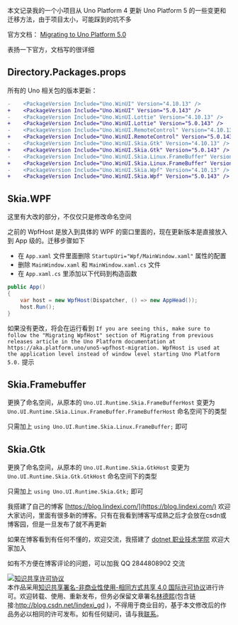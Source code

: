
本文记录我的一个小项目从 Uno Platform 4 更新 Uno Platform 5 的一些变更和迁移方法，由于项目太小，可能踩到的坑不多

<!--more-->


<!-- CreateTime:2024/1/17 14:39:36 -->
<!-- 发布 -->
<!-- 博客 -->

官方文档： [Migrating to Uno Platform 5.0](https://platform.uno/docs/articles/migrating-to-uno-5.html )

表扬一下官方，文档写的很详细

## Directory.Packages.props

所有的 Uno 相关包的版本更新：

```diff
-    <PackageVersion Include="Uno.WinUI" Version="4.10.13" />
+    <PackageVersion Include="Uno.WinUI" Version="5.0.143" />
-    <PackageVersion Include="Uno.WinUI.Lottie" Version="4.10.13" />
+    <PackageVersion Include="Uno.WinUI.Lottie" Version="5.0.143" />
-    <PackageVersion Include="Uno.WinUI.RemoteControl" Version="4.10.13" />
+    <PackageVersion Include="Uno.WinUI.RemoteControl" Version="5.0.143" />
-    <PackageVersion Include="Uno.WinUI.Skia.Gtk" Version="4.10.13" />
+    <PackageVersion Include="Uno.WinUI.Skia.Gtk" Version="5.0.143" />
-    <PackageVersion Include="Uno.WinUI.Skia.Linux.FrameBuffer" Version="4.10.13" />
+    <PackageVersion Include="Uno.WinUI.Skia.Linux.FrameBuffer" Version="5.0.143" />
-    <PackageVersion Include="Uno.WinUI.Skia.Wpf" Version="4.10.13" />
+    <PackageVersion Include="Uno.WinUI.Skia.Wpf" Version="5.0.143" />
```

## Skia.WPF

这里有大改的部分，不仅仅只是修改命名空间

之前的 WpfHost 是放入到具体的 WPF 的窗口里面的，现在更新版本是直接放入到 App 级的。迁移步骤如下

- 在 `App.xaml` 文件里面删除 `StartupUri="Wpf/MainWindow.xaml"` 属性的配置
- 删除 `MainWindow.xaml` 和 `MainWindow.xaml.cs` 文件
- 在 `App.xaml.cs` 里添加以下代码到构造函数

```csharp
public App()
{
    var host = new WpfHost(Dispatcher, () => new AppHead());
    host.Run();
}
```

如果没有更改，将会在运行看到 `If you are seeing this, make sure to follow the "Migrating WpfHost" section of Migrating from previous releases article in the Uno Platform documentation at https://aka.platform.uno/uno5-wpfhost-migration. WpfHost is used at the application level instead of window level starting Uno Platform 5.0.` 提示

## Skia.Framebuffer

更换了命名空间，从原本的 `Uno.UI.Runtime.Skia.FrameBufferHost` 变更为 `Uno.UI.Runtime.Skia.Linux.FrameBuffer.FrameBufferHost` 命名空间下的类型

只需加上 `using Uno.UI.Runtime.Skia.Linux.FrameBuffer;` 即可

## Skia.Gtk

更换了命名空间，从原本的 `Uno.UI.Runtime.Skia.GtkHost` 变更为 `Uno.UI.Runtime.Skia.Gtk.GtkHost` 命名空间下的类型

只需加上 `using Uno.UI.Runtime.Skia.Gtk;` 即可


我搭建了自己的博客 [https://blog.lindexi.com/](https://blog.lindexi.com/) 欢迎大家访问，里面有很多新的博客。只有在我看到博客写成熟之后才会放在csdn或博客园，但是一旦发布了就不再更新

如果在博客看到有任何不懂的，欢迎交流，我搭建了 [dotnet 职业技术学院](https://t.me/dotnet_campus) 欢迎大家加入

如有不方便在博客评论的问题，可以加我 QQ 2844808902 交流

<a rel="license" href="http://creativecommons.org/licenses/by-nc-sa/4.0/"><img alt="知识共享许可协议" style="border-width:0" src="https://licensebuttons.net/l/by-nc-sa/4.0/88x31.png" /></a><br />本作品采用<a rel="license" href="http://creativecommons.org/licenses/by-nc-sa/4.0/">知识共享署名-非商业性使用-相同方式共享 4.0 国际许可协议</a>进行许可。欢迎转载、使用、重新发布，但务必保留文章署名[林德熙](http://blog.csdn.net/lindexi_gd)(包含链接:http://blog.csdn.net/lindexi_gd )，不得用于商业目的，基于本文修改后的作品务必以相同的许可发布。如有任何疑问，请与我[联系](mailto:lindexi_gd@163.com)。